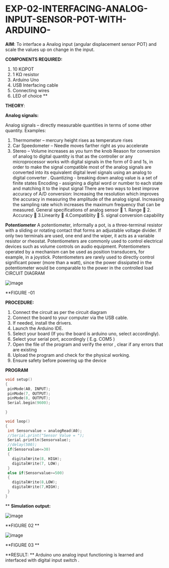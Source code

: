 # EXP-02-INTERFACING-ANALOG-INPUT-SENSOR-POT-WITH-ARDUINO-

**AIM**:  To interface a Analog  input (angular displacement sensor POT) and scale the values up on change in the input.

**COMPONENTS REQUIRED:**
1.	10 KΩPOT
2.	1 KΩ resistor 
3.	Arduino Uno 
4.	USB Interfacing cable 
5.	Connecting wires 
6.	LED of choice 
**

**THEORY**: 

**Analog signals:**

Analog signals – directly measurable quantities in terms of some other quantity.
Examples:
1. Thermometer – mercury height rises as temperature rises
2. Car Speedometer – Needle moves farther right as you accelerate
3. Stereo – Volume increases as you turn the knob
Reason for conversion of analog to digital quantity is that as the controller or any microprocessor works with digital signals in the form of 0 and 1s, in order to make the signal compatible  most of the analog signals are converted into its equivalent digital level signals using an analog to digital converter .
Quantizing - breaking down analog value is a set of finite states
Encoding - assigning a digital word or number to each state and matching it to the input signal
 There are two ways to best improve accuracy of A/D conversion:
Increasing the resolution which improves the accuracy in measuring the amplitude of the analog signal.
Increasing the sampling rate which increases the maximum frequency that can be measured.
General specifications of analog sensor
	1. Range
	2. Accuracy
	3.Linearity
	4.Compatiblity
	5. signal conversion capability

**Potentiometer**
A potentiometer, informally a pot, is a three-terminal resistor with a sliding or rotating contact that forms an adjustable voltage divider. If only two terminals are used, one end and the wiper, it acts as a variable resistor or rheostat.
Potentiometers are commonly used to control electrical devices such as volume controls on audio equipment. Potentiometers operated by a mechanism can be used as position transducers, for example, in a joystick. Potentiometers are rarely used to directly control significant power (more than a watt), since the power dissipated in the potentiometer would be comparable to the power in the controlled load
CIRCUIT DIAGRAM





![image](https://user-images.githubusercontent.com/36288975/163530788-eec3cdc3-95e8-4d2d-8349-6d0ea4c9439c.png)

**FIGURE -01


**PROCEDURE:**

1.	Connect the circuit as per the circuit diagram 
2.	Connect the board to your computer via the USB cable.
3.	If needed, install the drivers.
4.	Launch the Arduino IDE.
5.	Select your board (If you the board is arduino uno, select accordingly).
6.	Select your serial port, accordingly ( E.g. COM5 )
7.	Open the file of the program  and verify the error , clear if any errors that are existing 
8.	Upload the program and check for the physical working. 
9.	Ensure safety before powering up the device 



**PROGRAM** 
 ```c
 void setup()
{
  pinMode(A0, INPUT);
  pinMode(7, OUTPUT);
  pinMode(8, OUTPUT);
  Serial.begin(9600);
  
}

void loop()
{
  int Sensorvalue = analogRead(A0);
  //Serial.print("Sensor Value = ");
  Serial.println(Sensorvalue);
  //delay(500);
  if(Sensorvalue<=30)
  {
    digitalWrite(8, HIGH);
    digitalWrite(7, LOW);
  }
  else if(Sensorvalue>=500)
  {
    digitalWrite(8,LOW);
    digitalWrite(7,HIGH);
  }
}
```

**
**Simulation output:** 

![image](https://user-images.githubusercontent.com/74660507/166460940-79ba9c9d-eaa6-45f1-8acc-36ad6d03709b.png)

**FIGURE 02 **

![image](https://user-images.githubusercontent.com/74660507/166461265-ff17401b-8b5f-4cc0-8191-d09344df9ac4.png)

**FIGURE 03 **

**RESULT: ** Arduino uno analog input functioning is learned and interfaced with digital input switch .
